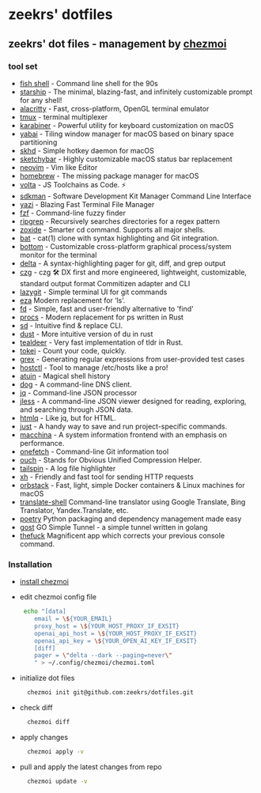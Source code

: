 # zeekrs' dotfiles

## zeekrs' dot files - management by [chezmoi](https://chezmoi.io/)

### tool set

- [fish shell](https://github.com/fish-shell/fish-shell) -
  Command line shell for the 90s
- [starship](https://github.com/starship/starship) -
  The minimal, blazing-fast, and infinitely customizable prompt for any shell!
- [alacritty](https://github.com/alacritty/alacritty) -
  Fast, cross-platform, OpenGL terminal emulator
- [tmux](https://github.com/tmux/tmux) -
  terminal multiplexer
- [karabiner](https://github.com/pqrs-org/Karabiner-Elements) -
  Powerful utility for keyboard customization on macOS
- [yabai](https://github.com/koekeishiya/yabai) -
  Tiling window manager for macOS based on binary space partitioning
- [skhd](https://github.com/koekeishiya/skhd) -
  Simple hotkey daemon for macOS
- [sketchybar](https://github.com/FelixKratz/SketchyBar) -
  Highly customizable macOS status bar replacement
- [neovim](https://github.com/neovim/neovim) -
  Vim like Editor
- [homebrew](https://github.com/Homebrew/brew) -
  The missing package manager for macOS
- [volta](https://github.com/volta-cli/volta) -
  JS Toolchains as Code. ⚡
- [sdkman](https://github.com/sdkman/sdkman-cli) -
  Software Development Kit Manager Command Line Interface
- [yazi](https://github.com/sxyazi/yazi) -
  Blazing Fast Terminal File Manager
- [fzf](https://github.com/junegunn/fzf) -
  Command-line fuzzy finder
- [ripgrep](https://github.com/BurntSushi/ripgrep) -
  Recursively searches directories for a regex pattern
- [zoxide](https://github.com/ajeetdsouza/zoxide) -
  Smarter cd command. Supports all major shells.
- [bat](https://github.com/sharkdp/bat) -
  cat(1) clone with syntax highlighting and Git integration.
- [bottom](https://github.com/ClementTsang/bottom) -
  Customizable cross-platform graphical process/system monitor for the terminal
- [delta](https://github.com/dandavison/delta) -
  A syntax-highlighting pager for git, diff, and grep output
- [czg](https://github.com/Zhengqbbb/cz-git) -
  czg 🛠️ DX first and more engineered, lightweight, customizable, standard output format Commitizen adapter and CLI
- [lazygit](https://github.com/jesseduffield/lazygit) -
  Simple terminal UI for git commands
- [eza](https://github.com/eza-community/eza) Modern replacement for ‘ls’.
- [fd](https://github.com/sharkdp/fd) -
  Simple, fast and user-friendly alternative to 'find'
- [procs](https://github.com/dalance/procs) -
  Modern replacement for ps written in Rust
- [sd](https://github.com/chmln/sd) -
  Intuitive find & replace CLI.
- [dust](https://github.com/bootandy/dust) -
  More intuitive version of du in rust
- [tealdeer](https://github.com/dbrgn/tealdeer) -
  Very fast implementation of tldr in Rust.
- [tokei](https://github.com/XAMPPRocky/tokei) -
  Count your code, quickly.
- [grex](https://github.com/pemistahl/grex) -
  Generating regular expressions from user-provided test cases
- [hostctl](https://github.com/guumaster/hostctl) -
  Tool to manage /etc/hosts like a pro!
- [atuin](https://github.com/ellie/atuin) -
  Magical shell history
- [dog](https://github.com/ogham/dog) -
  A command-line DNS client.
- [jq](https://github.com/jqlang/jq) -
  Command-line JSON processor
- [jless](https://github.com/PaulJuliusMartinez/jless) -
  A command-line JSON viewer designed for reading, exploring, and searching through JSON data.
- [htmlq](https://github.com/mgdm/htmlq) -
  Like jq, but for HTML.
- [just](https://github.com/casey/just/tree/master) -
  A handy way to save and run project-specific commands.
- [macchina](https://github.com/macchina-cli/macchina) -
  A system information frontend with an emphasis on performance.
- [onefetch](https://github.com/o2sh/onefetch) -
  Command-line Git information tool
- [ouch](https://github.com/ouch-org/ouch) -
  Stands for Obvious Unified Compression Helper.
- [tailspin](https://github.com/bensadeh/tailspin) -
  A log file highlighter
- [xh](https://github.com/ducaale/xh) -
  Friendly and fast tool for sending HTTP requests
- [orbstack](https://github.com/orbstack/orbstack) -
  Fast, light, simple Docker containers & Linux machines for macOS
- [translate-shell](https://github.com/soimort/translate-shell)
  Command-line translator using Google Translate, Bing Translator, Yandex.Translate, etc.
- [poetry](https://github.com/python-poetry/poetry)
  Python packaging and dependency management made easy
- [gost](https://github.com/go-gost/gost)
  GO Simple Tunnel - a simple tunnel written in golang
- [thefuck](https://github.com/nvbn/thefuck)
  Magnificent app which corrects your previous console command.

### Installation

- [install chezmoi](https://www.chezmoi.io/install)

- edit chezmoi config file

  ```bash
   echo "[data]
      email = \${YOUR_EMAIL}
      proxy_host = \${YOUR_HOST_PROXY_IF_EXSIT}
      openai_api_host = \${YOUR_HOST_PROXY_IF_EXSIT}
      openai_api_key = \${YOUR_OPEN_AI_KEY_IF_EXSIT}
      [diff]
      pager = \"delta --dark --paging=never\"
      " > ~/.config/chezmoi/chezmoi.toml

  ```

- initialize dot files

  ```bash
    chezmoi init git@github.com:zeekrs/dotfiles.git
  ```

- check diff

  ```bash
    chezmoi diff
  ```

- apply changes

  ```bash
    chezmoi apply -v
  ```

- pull and apply the latest changes from repo

  ```bash
    chezmoi update -v
  ```
